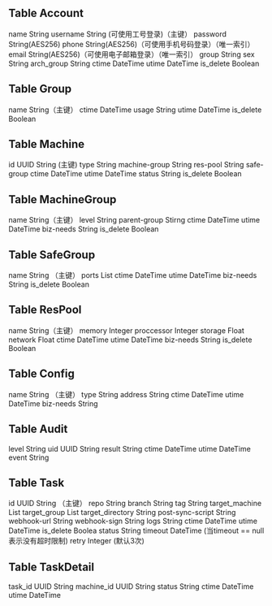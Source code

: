Table Account
------------------
name String
username String (可使用工号登录)（主键）
password String(AES256)
phone String(AES256)（可使用手机号码登录）（唯一索引）
email String(AES256)（可使用电子邮箱登录）（唯一索引）
group String
sex String
arch_group String
ctime DateTime
utime DateTime
is_delete Boolean

Table Group
------------------
name String（主键）
ctime DateTime
usage String
utime DateTime
is_delete Boolean

Table Machine
------------------
id UUID String (主键)
type String
machine-group String
res-pool String
safe-group
ctime DateTime
utime DateTime
status String
is_delete Boolean

Table MachineGroup
------------------
name String（主键）
level String
parent-group Stirng
ctime DateTime
utime DateTime
biz-needs String
is_delete Boolean

Table SafeGroup 
------------------
name String （主键）
ports List
ctime DateTime
utime DateTime
biz-needs String
is_delete Boolean

Table ResPool
------------------
name String（主键）
memory Integer
proccessor Integer
storage Float
network Float
ctime DateTime
utime DateTime
biz-needs String
is_delete Boolean

Table Config
-----------------
name String （主键）
type String
address String
ctime DateTime
utime DateTime
biz-needs String

Table Audit
-----------------
level String
uid UUID String
result String
ctime DateTime
utime DateTime
event String

Table Task
-----------------
id UUID String （主键）
repo String
branch String
tag String
target_machine List
target_group List
target_directory String
post-sync-script String
webhook-url String
webhook-sign String
logs String
ctime DateTime
utime DateTime
is_delete Boolea
status String
timeout DateTime (当timeout == null 表示没有超时限制)
retry Integer (默认3次)

Table TaskDetail
-----------------
task_id UUID String
machine_id UUID String
status String
ctime DateTime
utime DateTime